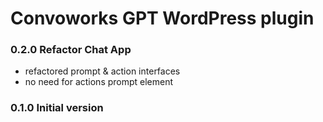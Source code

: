 
# Convoworks GPT WordPress plugin

### 0.2.0 Refactor Chat App

* refactored prompt & action interfaces
* no need for actions prompt element

### 0.1.0 Initial version
